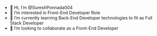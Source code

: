 - 👋 Hi, I’m @SureshPonnada004
- 👀 I’m interested in Front-End Developer Role
- 🌱 I’m currently learning Back-End Developer technologies to fit as Full Stack Developer
- 💞️ I’m looking to collaborate as a Front-End Developer

<!---
SureshPonnada004/SureshPonnada004 is a ✨ special ✨ repository because its `README.md` (this file) appears on your GitHub profile.
You can click the Preview link to take a look at your changes.
--->
